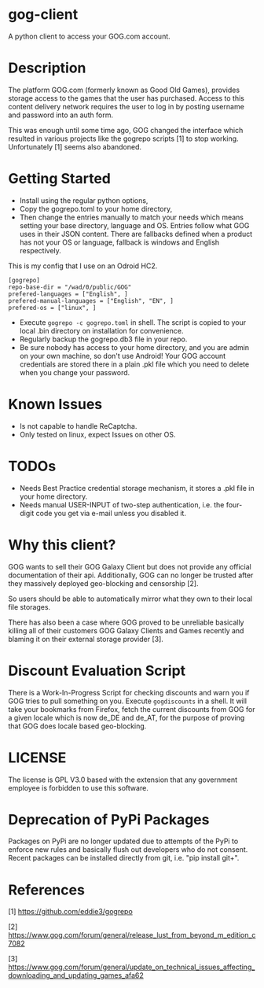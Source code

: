 # gog-client

A python client to access your GOG.com account.

# Description

The platform GOG.com (formerly known as Good Old Games),
provides storage access to the games that the user has purchased.
Access to this content delivery network requires the user to log in by
posting username and password into an auth form.

This was enough until some time ago, GOG changed the interface which resulted in various projects like the
gogrepo scripts [1] to stop working. Unfortunately [1] seems also abandoned.

# Getting Started
- Install using the regular python options,
- Copy the gogrepo.toml to your home directory,
- Then change the entries manually to match your needs which means setting your base directory,
  language and OS. Entries follow what GOG uses in their JSON content. 
  There are fallbacks defined when a product has not your OS or language, fallback is windows 
  and English respectively.

This is my config that I use on an Odroid HC2.

```
[gogrepo]
repo-base-dir = "/wad/0/public/GOG"
prefered-languages = ["English", ]
prefered-manual-languages = ["English", "EN", ]
prefered-os = ["linux", ]
```

- Execute `gogrepo -c gogrepo.toml` in shell. The script is copied to your local .bin directory
  on installation for convenience.
- Regularly backup the gogrepo.db3 file in your repo.
- Be sure nobody has access to your home directory, and you are admin on your own machine, so don't use Android!
  Your GOG account credentials are stored there in a plain .pkl file which you need to delete when you change your
  password.

# Known Issues
- Is not capable to handle ReCaptcha.
- Only tested on linux, expect Issues on other OS.

# TODOs
- Needs Best Practice credential storage mechanism, it stores a .pkl file in your home directory.
- Needs manual USER-INPUT of two-step authentication, i.e. the four-digit code you get via e-mail unless you disabled it.

# Why this client?
GOG wants to sell their GOG Galaxy Client but does not provide any official documentation
of their api.
Additionally, GOG can no longer be trusted after they massively deployed geo-blocking and censorship [2].

So users should be able to automatically mirror what they own to their local file
storages.

There has also been a case where GOG proved to be unreliable basically killing all of their customers GOG Galaxy Clients
and Games recently and blaming it on their external storage provider [3].

# Discount Evaluation Script

There is a Work-In-Progress Script for checking discounts and warn you if GOG tries to pull something on you.
Execute `gogdiscounts` in a shell. It will take your bookmarks from Firefox, fetch the current discounts from GOG for
a given locale which is now de_DE and de_AT, for the purpose of proving that GOG does locale based geo-blocking.

# LICENSE
The license is GPL V3.0 based with the extension that any government employee is forbidden to use this software.

# Deprecation of PyPi Packages
Packages on PyPi are no longer updated due to attempts of the PyPi to enforce new rules and basically flush out 
developers who do not consent.
Recent packages can be installed directly from git, i.e. "pip install git+<LINK-TO-GIT-REPOSITORY>".

# References
[1] https://github.com/eddie3/gogrepo

[2] https://www.gog.com/forum/general/release_lust_from_beyond_m_edition_c7082

[3] https://www.gog.com/forum/general/update_on_technical_issues_affecting_downloading_and_updating_games_afa62

